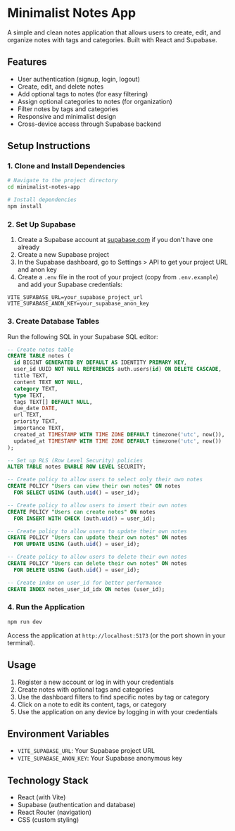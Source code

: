 # Minimalist Notes App

A simple and clean notes application that allows users to create, edit, and organize notes with tags and categories. Built with React and Supabase.

## Features

- User authentication (signup, login, logout)
- Create, edit, and delete notes
- Add optional tags to notes (for easy filtering)
- Assign optional categories to notes (for organization)
- Filter notes by tags and categories
- Responsive and minimalist design
- Cross-device access through Supabase backend

## Setup Instructions

### 1. Clone and Install Dependencies

```bash
# Navigate to the project directory
cd minimalist-notes-app

# Install dependencies
npm install
```

### 2. Set Up Supabase

1. Create a Supabase account at [supabase.com](https://supabase.com) if you don't have one already
2. Create a new Supabase project
3. In the Supabase dashboard, go to Settings > API to get your project URL and anon key
4. Create a `.env` file in the root of your project (copy from `.env.example`) and add your Supabase credentials:

```
VITE_SUPABASE_URL=your_supabase_project_url
VITE_SUPABASE_ANON_KEY=your_supabase_anon_key
```

### 3. Create Database Tables

Run the following SQL in your Supabase SQL editor:

```sql
-- Create notes table
CREATE TABLE notes (
  id BIGINT GENERATED BY DEFAULT AS IDENTITY PRIMARY KEY,
  user_id UUID NOT NULL REFERENCES auth.users(id) ON DELETE CASCADE,
  title TEXT, 
  content TEXT NOT NULL,
  category TEXT,
  type TEXT,
  tags TEXT[] DEFAULT NULL,
  due_date DATE,
  url TEXT,
  priority TEXT,
  importance TEXT,
  created_at TIMESTAMP WITH TIME ZONE DEFAULT timezone('utc', now()),
  updated_at TIMESTAMP WITH TIME ZONE DEFAULT timezone('utc', now())
);

-- Set up RLS (Row Level Security) policies
ALTER TABLE notes ENABLE ROW LEVEL SECURITY;

-- Create policy to allow users to select only their own notes
CREATE POLICY "Users can view their own notes" ON notes 
  FOR SELECT USING (auth.uid() = user_id);

-- Create policy to allow users to insert their own notes
CREATE POLICY "Users can create notes" ON notes 
  FOR INSERT WITH CHECK (auth.uid() = user_id);

-- Create policy to allow users to update their own notes
CREATE POLICY "Users can update their own notes" ON notes 
  FOR UPDATE USING (auth.uid() = user_id);

-- Create policy to allow users to delete their own notes
CREATE POLICY "Users can delete their own notes" ON notes 
  FOR DELETE USING (auth.uid() = user_id);

-- Create index on user_id for better performance
CREATE INDEX notes_user_id_idx ON notes (user_id);
```

### 4. Run the Application

```bash
npm run dev
```

Access the application at `http://localhost:5173` (or the port shown in your terminal).

## Usage

1. Register a new account or log in with your credentials
2. Create notes with optional tags and categories
3. Use the dashboard filters to find specific notes by tag or category
4. Click on a note to edit its content, tags, or category
5. Use the application on any device by logging in with your credentials

## Environment Variables

- `VITE_SUPABASE_URL`: Your Supabase project URL
- `VITE_SUPABASE_ANON_KEY`: Your Supabase anonymous key

## Technology Stack

- React (with Vite)
- Supabase (authentication and database)
- React Router (navigation)
- CSS (custom styling)
